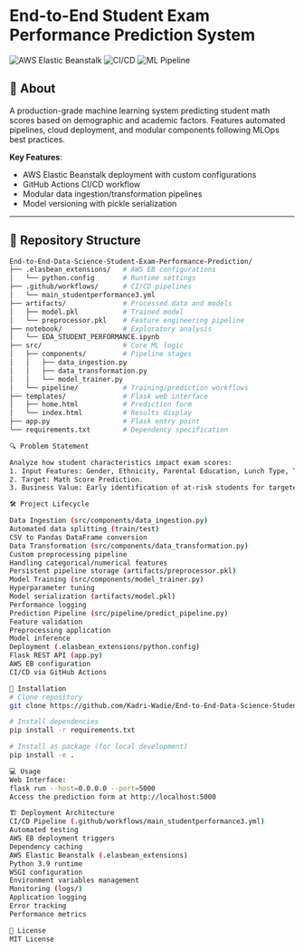 # End-to-End Student Exam Performance Prediction System

![AWS Elastic Beanstalk](https://img.shields.io/badge/Deployment-AWS_Elastic_Beanstalk-orange)
![CI/CD](https://img.shields.io/badge/CI/CD-GitHub_Actions-blue)
![ML Pipeline](https://img.shields.io/badge/Pipeline-Scikit_Learn-lightgrey)

## 📌 About
A production-grade machine learning system predicting student math scores based on demographic and academic factors. Features automated pipelines, cloud deployment, and modular components following MLOps best practices.

**Key Features**:
- AWS Elastic Beanstalk deployment with custom configurations
- GitHub Actions CI/CD workflow
- Modular data ingestion/transformation pipelines
- Model versioning with pickle serialization

---

## 📂 Repository Structure
```bash
End-to-End-Data-Science-Student-Exam-Performance-Prediction/
├── .elasbean_extensions/   # AWS EB configurations
│   └── python.config       # Runtime settings
├── .github/workflows/      # CI/CD pipelines
│   └── main_studentperformance3.yml
├── artifacts/              # Processed data and models
│   ├── model.pkl           # Trained model
│   └── preprocessor.pkl    # Feature engineering pipeline
├── notebook/               # Exploratory analysis
│   └── EDA_STUDENT_PERFORMANCE.ipynb
├── src/                    # Core ML logic
│   ├── components/         # Pipeline stages
│   │   ├── data_ingestion.py
│   │   ├── data_transformation.py
│   │   └── model_trainer.py
│   └── pipeline/           # Training/prediction workflows
├── templates/              # Flask web interface
│   ├── home.html           # Prediction form
│   └── index.html          # Results display
├── app.py                  # Flask entry point
└── requirements.txt        # Dependency specification

🔍 Problem Statement

Analyze how student characteristics impact exam scores:
1. Input Features: Gender, Ethnicity, Parental Education, Lunch Type, Test Prep Status.
2. Target: Math Score Prediction.
3. Business Value: Early identification of at-risk students for targeted interventions.

🛠️ Project Lifecycle

Data Ingestion (src/components/data_ingestion.py)
Automated data splitting (train/test)
CSV to Pandas DataFrame conversion
Data Transformation (src/components/data_transformation.py)
Custom preprocessing pipeline
Handling categorical/numerical features
Persistent pipeline storage (artifacts/preprocessor.pkl)
Model Training (src/components/model_trainer.py)
Hyperparameter tuning
Model serialization (artifacts/model.pkl)
Performance logging
Prediction Pipeline (src/pipeline/predict_pipeline.py)
Feature validation
Preprocessing application
Model inference
Deployment (.elasbean_extensions/python.config)
Flask REST API (app.py)
AWS EB configuration
CI/CD via GitHub Actions

🚀 Installation
# Clone repository
git clone https://github.com/Kadri-Wadie/End-to-End-Data-Science-Student-Exam-Performance-Prediction

# Install dependencies
pip install -r requirements.txt

# Install as package (for local development)
pip install -e .

💻 Usage
Web Interface:
flask run --host=0.0.0.0 --port=5000
Access the prediction form at http://localhost:5000

🏗️ Deployment Architecture
CI/CD Pipeline (.github/workflows/main_studentperformance3.yml)
Automated testing
AWS EB deployment triggers
Dependency caching
AWS Elastic Beanstalk (.elasbean_extensions)
Python 3.9 runtime
WSGI configuration
Environment variables management
Monitoring (logs/)
Application logging
Error tracking
Performance metrics

📜 License
MIT License 

